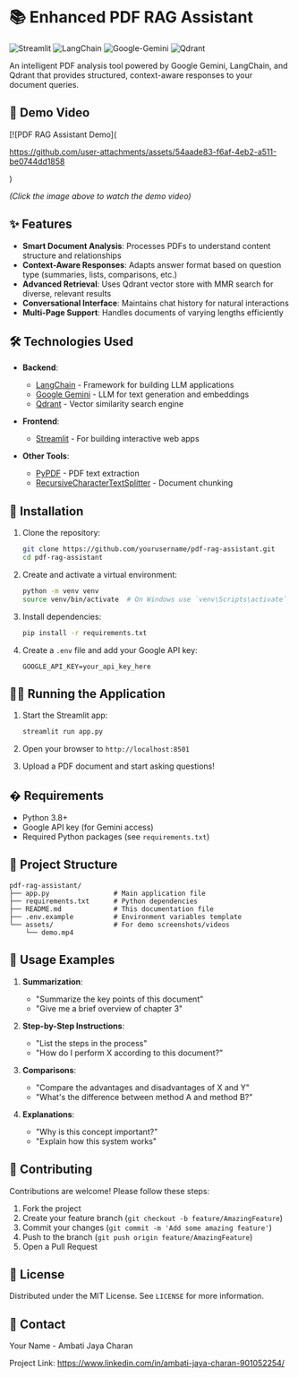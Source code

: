 
# 📚 Enhanced PDF RAG Assistant

![Streamlit](https://img.shields.io/badge/Streamlit-FF4B4B?style=for-the-badge&logo=Streamlit&logoColor=white)
![LangChain](https://img.shields.io/badge/LangChain-00A67E?style=for-the-badge)
![Google-Gemini](https://img.shields.io/badge/Google%20Gemini-4285F4?style=for-the-badge&logo=google&logoColor=white)
![Qdrant](https://img.shields.io/badge/Qdrant-00A67E?style=for-the-badge)

An intelligent PDF analysis tool powered by Google Gemini, LangChain, and Qdrant that provides structured, context-aware responses to your document queries.

## 🎥 Demo Video

[![PDF RAG Assistant Demo](

https://github.com/user-attachments/assets/54aade83-f6af-4eb2-a511-be0744dd1858

)

*(Click the image above to watch the demo video)*

## ✨ Features

- **Smart Document Analysis**: Processes PDFs to understand content structure and relationships
- **Context-Aware Responses**: Adapts answer format based on question type (summaries, lists, comparisons, etc.)
- **Advanced Retrieval**: Uses Qdrant vector store with MMR search for diverse, relevant results
- **Conversational Interface**: Maintains chat history for natural interactions
- **Multi-Page Support**: Handles documents of varying lengths efficiently

## 🛠️ Technologies Used

- **Backend**:
  - [LangChain](https://python.langchain.com/) - Framework for building LLM applications
  - [Google Gemini](https://ai.google.dev/) - LLM for text generation and embeddings
  - [Qdrant](https://qdrant.tech/) - Vector similarity search engine

- **Frontend**:
  - [Streamlit](https://streamlit.io/) - For building interactive web apps

- **Other Tools**:
  - [PyPDF](https://pypi.org/project/pypdf/) - PDF text extraction
  - [RecursiveCharacterTextSplitter](https://python.langchain.com/docs/modules/data_connection/document_transformers/) - Document chunking

## 🚀 Installation

1. Clone the repository:
   ```bash
   git clone https://github.com/yourusername/pdf-rag-assistant.git
   cd pdf-rag-assistant
   ```

2. Create and activate a virtual environment:
   ```bash
   python -m venv venv
   source venv/bin/activate  # On Windows use `venv\Scripts\activate`
   ```

3. Install dependencies:
   ```bash
   pip install -r requirements.txt
   ```

4. Create a `.env` file and add your Google API key:
   ```env
   GOOGLE_API_KEY=your_api_key_here
   ```

## 🏃‍♂️ Running the Application

1. Start the Streamlit app:
   ```bash
   streamlit run app.py
   ```

2. Open your browser to `http://localhost:8501`

3. Upload a PDF document and start asking questions!

## � Requirements

- Python 3.8+
- Google API key (for Gemini access)
- Required Python packages (see `requirements.txt`)

## 📂 Project Structure

```
pdf-rag-assistant/
├── app.py                # Main application file
├── requirements.txt      # Python dependencies
├── README.md             # This documentation file
├── .env.example          # Environment variables template
└── assets/               # For demo screenshots/videos
    └── demo.mp4
```

## 🌟 Usage Examples

1. **Summarization**:
   - "Summarize the key points of this document"
   - "Give me a brief overview of chapter 3"

2. **Step-by-Step Instructions**:
   - "List the steps in the process"
   - "How do I perform X according to this document?"

3. **Comparisons**:
   - "Compare the advantages and disadvantages of X and Y"
   - "What's the difference between method A and method B?"

4. **Explanations**:
   - "Why is this concept important?"
   - "Explain how this system works"

## 🤝 Contributing

Contributions are welcome! Please follow these steps:

1. Fork the project
2. Create your feature branch (`git checkout -b feature/AmazingFeature`)
3. Commit your changes (`git commit -m 'Add some amazing feature'`)
4. Push to the branch (`git push origin feature/AmazingFeature`)
5. Open a Pull Request

## 📄 License

Distributed under the MIT License. See `LICENSE` for more information.

## 📧 Contact

Your Name - Ambati Jaya Charan

Project Link: https://www.linkedin.com/in/ambati-jaya-charan-901052254/
```

